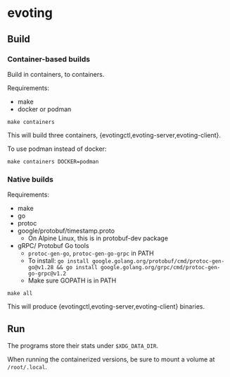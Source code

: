 # evoting

## Build

### Container-based builds

Build in containers, to containers.

Requirements:

- make
- docker or podman

```
make containers
```

This will build three containers, {evotingctl,evoting-server,evoting-client}.

To use podman instead of docker:

```
make containers DOCKER=podman
```

### Native builds

Requirements:

- make
- go
- protoc
- google/protobuf/timestamp.proto
	- On Alpine Linux, this is in protobuf-dev package
- gRPC/ Protobuf Go tools
	- `protoc-gen-go`, `protoc-gen-go-grpc` in PATH
	- To install: `go install google.golang.org/protobuf/cmd/protoc-gen-go@v1.28 && go install google.golang.org/grpc/cmd/protoc-gen-go-grpc@v1.2`
	- Make sure GOPATH is in PATH

```
make all
```

This will produce {evotingctl,evoting-server,evoting-client} binaries.

## Run

The programs store their stats under `$XDG_DATA_DIR`.

When running the containerized versions, be sure to mount a volume at `/root/.local`.
